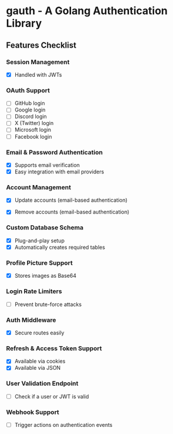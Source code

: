 # gauth - A Golang Authentication Library

## Features Checklist

### Session Management
- [x] Handled with JWTs

### OAuth Support
- [ ] GitHub login
- [ ] Google login
- [ ] Discord login
- [ ] X (Twitter) login
- [ ] Microsoft login
- [ ] Facebook login

### Email & Password Authentication
- [x] Supports email verification
- [x] Easy integration with email providers

### Account Management
- [x] Update accounts (email-based authentication)
- [x] Remove accounts (email-based authentication)


### Custom Database Schema
- [x] Plug-and-play setup
- [x] Automatically creates required tables

### Profile Picture Support
- [x] Stores images as Base64

### Login Rate Limiters
- [ ] Prevent brute-force attacks


### Auth Middleware
- [x] Secure routes easily

### Refresh & Access Token Support
- [x] Available via cookies
- [x] Available via JSON

### User Validation Endpoint
- [ ] Check if a user or JWT is valid

### Webhook Support
- [ ] Trigger actions on authentication events


<!-- when adding oauth remeber to modify update handlers to check singup type before trying to do something -->